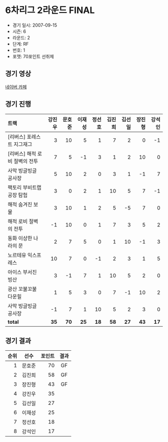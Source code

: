 # 6차리그 2라운드 FINAL

- 경기 일시: 2007-09-15
- 시즌: 6
- 라운드: 2
- 단계: RF
- 번호: 1
- 포맷: 70포인트 선취제





## 경기 영상
[네이버 카페](https://cafe.naver.com/leaguekart/86)

## 경기 진행

| 트랙 | 강진우 | 문호준 | 이재성 | 정선호 | 김진희 | 김선일 | 장진형 | 강석인 |
|:---|---:|---:|---:|---:|---:|---:|---:|---:|
| [리버스] 포레스트 지그재그 | 3 | 10 | 5 | 1 | 7 | 2 | 0 | -1 |
| [리버스] 해적 로비 절벽의 전투 | 7 | 5 | -1 | 3 | 1 | 2 | 10 | 0 |
| 사막 빙글빙글 공사장 | 5 | 10 | 2 | 0 | 3 | 1 | -1 | 7 |
| 팩토리 부비트랩 공장 탐험 | 3 | 0 | 2 | 1 | 10 | 5 | 7 | -1 |
| 해적 숨겨진 보물 | 3 | 10 | 1 | 2 | 5 | -5 | 7 | 0 |
| 해적 로비 절벽의 전투 | -1 | 10 | 0 | 1 | 7 | 3 | 5 | 2 |
| 동화 이상한 나라의 문 | 2 | 7 | 5 | 0 | 1 | 10 | -1 | 3 |
| 노르테유 익스프레스 | 10 | 7 | 0 | -1 | 2 | 3 | 1 | 5 |
| 아이스 부서진 빙산 | 3 | -1 | 7 | 1 | 10 | 5 | 2 | 0 |
| 광산 꼬불꼬불 다운힐 | 1 | 5 | 3 | 0 | 7 | -1 | 10 | 2 |
| 사막 빙글빙글 공사장 | -1 | 7 | 1 | 10 | 5 | 2 | 3 | 0 |
| __total__ | __35__ | __70__ | __25__ | __18__ | __58__ | __27__ | __43__ | __17__ |




## 경기 결과

| 순위 | 선수 | 포인트 | 결과 |
|---:|:---:|---:|:---:|
| 1 | 문호준 | 70 | GF |
| 2 | 김진희 | 58 | GF |
| 3 | 장진형 | 43 | GF |
| 4 | 강진우 | 35 |  |
| 5 | 김선일 | 27 |  |
| 6 | 이재성 | 25 |  |
| 7 | 정선호 | 18 |  |
| 8 | 강석인 | 17 |  |

